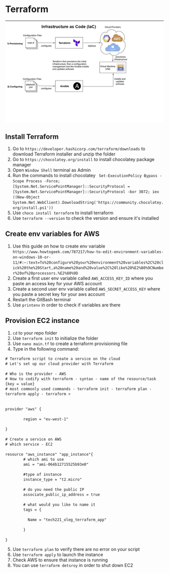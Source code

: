 # Terraform

![Terraform diagram](resources/Terraform_and_Ansible.JPG)

## Install Terraform
1. Go to `https://developer.hashicorp.com/terraform/downloads` to download Terraform installer and unzip the folder
2. Go to `https://chocolatey.org/install` to install chocolatey package manager
3. Open `Window Shell` terminal as Admin
4. Run the commands to install chocolatey ` Set-ExecutionPolicy Bypass -Scope Process -Force; [System.Net.ServicePointManager]::SecurityProtocol = [System.Net.ServicePointManager]::SecurityProtocol -bor 3072; iex ((New-Object System.Net.WebClient).DownloadString('https://community.chocolatey.org/install.ps1'))`
5. Use `choco install terraform` to install terraform
6. Use `terraform --version` to check the version and ensure it's installed

## Create env variables for AWS
1. Use this guide on how to create env variable `https://www.howtogeek.com/787217/how-to-edit-environment-variables-on-windows-10-or-11/#:~:text=To%20configure%20your%20environment%20variables%2C%20click%20the%20Start,a%20name%20and%20value%2C%20like%20%E2%80%9CNumber%20of%20processors.%E2%80%9D`
2. Create a first user env variable called `AWS_ACCESS_KEY_ID` where you paste an access key for your AWS account
3. Create a second user env variable called `AWS_SECRET_ACCESS_KEY` where you paste a secret key for your aws account
4. Restart the GitBash terminal
5. Use `printenv` in order to check if variables are there


## Provision EC2 instance
1. `cd` to your repo folder
2. Use `terraform init` to initialize the folder
3. Use `nano main.tf` to create a terraform provisioning file
4. Type in the following command:
```
# Terraform script to create a service on the cloud
# Let's set up our cloud provider with Terraform

# Who is the provider - AWS
# How to codify with terraform - syntax - name of the resource/task {key = value}
# most commonly used commands - terraform init - terraform plan - terraform apply - terraform >


provider "aws" {

        region = "eu-west-1"

}

# Create a service on AWS
# which service - EC2

resource "aws_instance" "app_instance"{
        # which ami to use
        ami = "ami-064b12715525b93e0"

        #type of instance
        instance_type = "t2.micro"

        # do you need the public IP
        associate_public_ip_address = true

        # what would you like to name it
        tags = {

          Name = "tech221_oleg_terraform_app"

        }

}

```
5. Use `terraform plan` to verify there are no error on your script
6. Use `terraform apply` to launch the instance
7. Check AWS to ensure that instance is running
8. You can use `terraform detsroy` in order to shut down EC2
